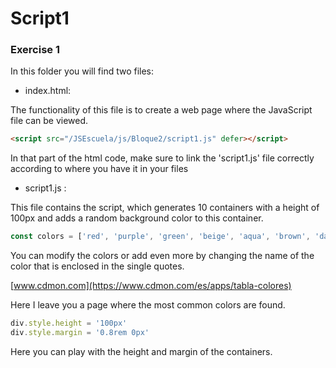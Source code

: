 # Script1
### Exercise 1

In this folder you will find two files:

* index.html:

The functionality of this file is to create a web page where the JavaScript file can be viewed.

```html
<script src="/JSEscuela/js/Bloque2/script1.js" defer></script>
```
In that part of the html code, make sure to link the 'script1.js' file correctly according to where you have it in your files

* script1.js :

This file contains the script, which generates 10 containers with a height of 100px and adds a random background color to this container.

```javascript
const colors = ['red', 'purple', 'green', 'beige', 'aqua', 'brown', 'darkviolet']
```
You can modify the colors or add even more by changing the name of the color that is enclosed in the single quotes.

[www.cdmon.com](https://www.cdmon.com/es/apps/tabla-colores)

Here I leave you a page where the most common colors are found.

```javascript
div.style.height = '100px'
div.style.margin = '0.8rem 0px'
```
Here you can play with the height and margin of the containers.
